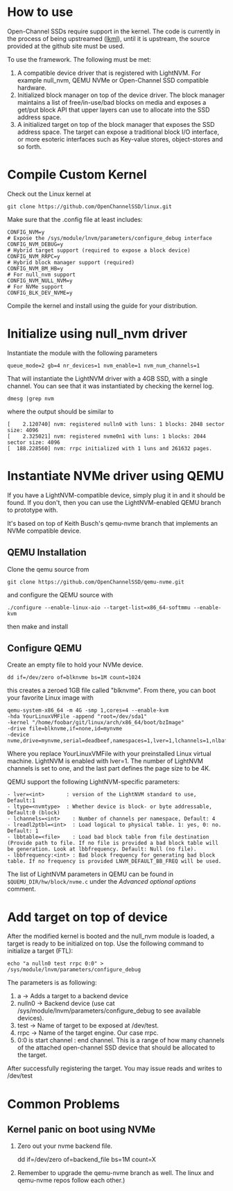 # How to use

Open-Channel SSDs require support in the kernel. The code is currently in the
process of being upstreamed ([lkml](https://lkml.org/lkml/2015/7/22/541)), until
it is upstream, the source provided at the github site must be used.

To use the framework. The following must be met:

1. A compatible device driver that is registered with LightNVM. For example null_nvm, QEMU NVMe or Open-Channel SSD compatible hardware.
2. Initialized block manager on top of the device driver. The block manager maintains a list of free/in-use/bad  blocks on media and exposes a get/put block API that upper layers can use to allocate into the SSD address space.
3. A initialized target on top of the block manager that exposes the SSD address space. The target can expose a traditional block I/O interface, or more esoteric interfaces such as Key-value stores, object-stores and so forth.

# Compile Custom Kernel

Check out the Linux kernel at

   `git clone https://github.com/OpenChannelSSD/linux.git`

Make sure that the .config file at least includes:

    CONFIG_NVM=y
    # Expose the /sys/module/lnvm/parameters/configure_debug interface
    CONFIG_NVM_DEBUG=y
    # Hybrid target support (required to expose a block device)
    CONFIG_NVM_RRPC=y
    # Hybrid block manager support (required)
    CONFIG_NVM_BM_HB=y
    # For null_nvm support
    CONFIG_NVM_NULL_NVM=y
    # For NVMe support
    CONFIG_BLK_DEV_NVME=y

Compile the kernel and install using the guide for your distribution.

# Initialize using null_nvm driver
Instantiate the module with the following parameters

`queue_mode=2 gb=4 nr_devices=1 nvm_enable=1 nvm_num_channels=1`

That will instantiate the LightNVM driver with a 4GB SSD, with a single channel. You can see that it was instantiated by checking the kernel log. 

`dmesg |grep nvm`

where the output should be similar to

    [    2.120740] nvm: registered nulln0 with luns: 1 blocks: 2048 sector size: 4096
    [    2.325021] nvm: registered nvme0n1 with luns: 1 blocks: 2044 sector size: 4096
    [  188.228560] nvm: rrpc initialized with 1 luns and 261632 pages.

# Instantiate NVMe driver using QEMU

If you have a LightNVM-compatible device, simply plug it in and it should be found. If you don't, then you can use the LightNVM-enabled QEMU branch to prototype with.

It's based on top of Keith Busch's qemu-nvme branch that implements an NVMe compatible device.

## QEMU Installation

Clone the qemu source from

    git clone https://github.com/OpenChannelSSD/qemu-nvme.git

and configure the QEMU source with

    ./configure --enable-linux-aio --target-list=x86_64-softmmu --enable-kvm

then make and install

## Configure QEMU

Create an empty file to hold your NVMe device.

    dd if=/dev/zero of=blknvme bs=1M count=1024

this creates a zeroed 1GB file called "blknvme". From there, you can boot your favorite Linux image with 

    qemu-system-x86_64 -m 4G -smp 1,cores=4 --enable-kvm 
    -hda YourLinuxVMFile -append "root=/dev/sda1"
    -kernel "/home/foobar/git/linux/arch/x86_64/boot/bzImage"
    -drive file=blknvme,if=none,id=mynvme
    -device nvme,drive=mynvme,serial=deadbeef,namespaces=1,lver=1,lchannels=1,nlbaf=5,lba_index=3,mdts=10

Where you replace YourLinuxVMFile with your preinstalled Linux virtual machine. LightNVM is enabled with lver=1. The number of LightNVM channels is set to one, and the last part defines the page size to be 4K.

QEMU support the following LightNVM-specific parameters:

    - lver=<int>       : version of the LightNVM standard to use, Default:1
    - ltype=<nvmtype>  : Whether device is block- or byte addressable, Default:0 (block)
    - lchannels=<int>    : Number of channels per namespace, Default: 4
    - lreadl2ptbl=<int>  : Load logical to physical table. 1: yes, 0: no. Default: 1
    - lbbtable=<file>    : Load bad block table from file destination (Provide path to file. If no file is provided a bad block table will be generation. Look at lbbfrequency. Default: Null (no file).
    - lbbfrequency:<int> : Bad block frequency for generating bad block table. If no frequency is provided LNVM_DEFAULT_BB_FREQ will be used.

The list of LightNVM parameters in QEMU can be found in `$QUEMU_DIR/hw/block/nvme.c` under the _Advanced optional options_ comment.

# Add target on top of device

After the modified kernel is booted and the null_nvm module is
loaded, a target is ready to be initialized on top. Use the following command to
initialize a target (FTL):

    echo "a nulln0 test rrpc 0:0" > /sys/module/lnvm/parameters/configure_debug

The parameters is as following:

 1.  a -> Adds a target to a backend device
 2.  nulln0 -> Backend device (use cat /sys/module/lnvm/parameters/configure_debug to see available devices).
 3.  test -> Name of target to be exposed at /dev/test.
 4.  rrpc -> Name of the target engine. Our case rrpc.
 5.  0:0 is start channel : end channel. This is a range of how many channels of the attached open-channel SSD device that should be allocated to the target. 

After successfully registering the target. You may issue reads and writes to
/dev/test

# Common Problems

## Kernel panic on boot using NVMe

 1. Zero out your nvme backend file.

    dd if=/dev/zero of=backend_file bs=1M count=X

 2. Remember to upgrade the qemu-nvme branch as well. The linux and qemu-nvme repos follow each other.)
